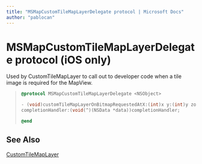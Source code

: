 ```yaml
---
title: "MSMapCustomTileMapLayerDelegate protocol | Microsoft Docs"
author: "pablocan"
---
```


# MSMapCustomTileMapLayerDelegate protocol (iOS only)

Used by CustomTileMapLayer to call out to developer code when a tile image is required for the MapView.

>```objectivec
> @protocol MSMapCustomTileMapLayerDelegate <NSObject>
>
> - (void)customTileMapLayerOnBitmapRequestedAtX:(int)x y:(int)y zoom:(int)zoom
> completionHandler:(void(^)(NSData *data))completionHandler;
>
> @end
>```

## See Also

[CustomTileMapLayer](../CustomTileMapLayer-class.md)